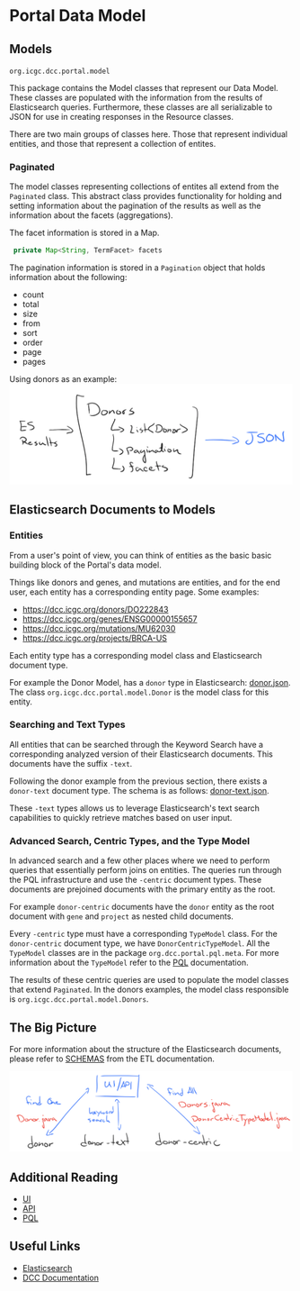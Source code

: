 # Portal Data Model

## Models
`org.icgc.dcc.portal.model`

This package contains the Model classes that represent our Data Model.
These classes are populated with the information from the results of Elasticsearch queries. Furthermore, 
these classes are all serializable to JSON for use in creating responses in the Resource classes. 

There are two main groups of classes here. Those that represent individual entities, and those that 
represent a collection of entites. 

### Paginated
The model classes representing collections of entites all extend from the `Paginated` class. This abstract
class provides functionality for holding and setting information about the pagination of the results as well
as the information about the facets (aggregations). 

The facet information is stored in a Map. 
```java
 private Map<String, TermFacet> facets
 ```

The pagination information is stored in a `Pagination` object that holds information about the following:
* count
* total
* size
* from
* sort
* order
* page
* pages

Using donors as an example:
![donor-model](dcc-portal-api/docs-resources/donor-model.png)


## Elasticsearch Documents to Models

### Entities
From a user's point of view, you can think of entities as the basic basic building block
of the Portal's data model.

Things like donors and genes, and mutations are entities, and for the end user, each entity has a
corresponding entity page. Some examples:
* https://dcc.icgc.org/donors/DO222843
* https://dcc.icgc.org/genes/ENSG00000155657
* https://dcc.icgc.org/mutations/MU62030
* https://dcc.icgc.org/projects/BRCA-US

Each entity type has a corresponding model class and Elasticsearch document type. 

For example the Donor Model, has a `donor` type in Elasticsearch: [donor.json](https://github.com/icgc-dcc/dcc-etl/blob/develop/docs/schemas/donor.json).
The class `org.icgc.dcc.portal.model.Donor` is the model class for this entity. 

### Searching and Text Types
All entities that can be searched through the Keyword Search have a corresponding analyzed 
version of their Elasticsearch documents. This documents have the suffix `-text`.

Following the donor example from the previous section, there exists a `donor-text` document type. The schema
is as follows: [donor-text.json](https://github.com/icgc-dcc/dcc-etl/blob/develop/docs/schemas/donor-text.json).

These `-text` types allows us to leverage Elasticsearch's text search capabilities to quickly retrieve matches
based on user input.

### Advanced Search, Centric Types, and the Type Model

In advanced search and a few other places where we need to perform queries that essentially perform joins on entities. 
The queries run through the PQL infrastructure and use the `-centric` document types. These documents are prejoined
documents with the primary entity as the root. 

For example `donor-centric` documents have the `donor` entity as the root document with `gene` and `project` as nested
child documents. 

Every `-centric` type must have a corresponding `TypeModel` class. For the `donor-centric` document type, we have 
`DonorCentricTypeModel`. All the `TypeModel` classes are in the package `org.dcc.portal.pql.meta`. For more information
about the `TypeModel` refer to the [PQL](../dcc-portal-pql/PQL.md) documentation.

The results of these centric queries are used to populate the model classes that extend `Paginated`. 
In the donors examples, the model class responsible is `org.icgc.dcc.portal.model.Donors`. 

## The Big Picture
For more information about the structure of the Elasticsearch documents, 
please refer to [SCHEMAS](https://github.com/icgc-dcc/dcc-etl/blob/develop/SCHEMAS.md)
from the ETL documentation.

![Model Diagram](./dcc-portal-api/docs-resources/models.png)

## Additional Reading
 
* [UI](../dcc-portal-ui/UI.md)
* [API](../dcc-portal-api/API.md)
* [PQL](../dcc-portal-pql/PQL.md)

## Useful Links

* [Elasticsearch](https://www.elastic.co/products/elasticsearch)
* [DCC Documentation](http://docs.dcc.icgc.org/)
